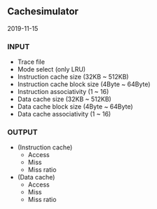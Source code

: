 ## Cachesimulator
2019-11-15

### INPUT 
- Trace file
- Mode select (only LRU)
- Instruction cache size (32KB ~ 512KB)
- Instruction cache block size (4Byte ~ 64Byte)
- Instruction associativity (1 ~ 16)
- Data cache size (32KB ~ 512KB)
- Data cache block size (4Byte ~ 64Byte)
- Data cache associativity (1 ~ 16)

### OUTPUT
- (Instruction cache)
  - Access
  - Miss
  - Miss ratio
- (Data cache)
  - Access
  - Miss
  - Miss ratio 
